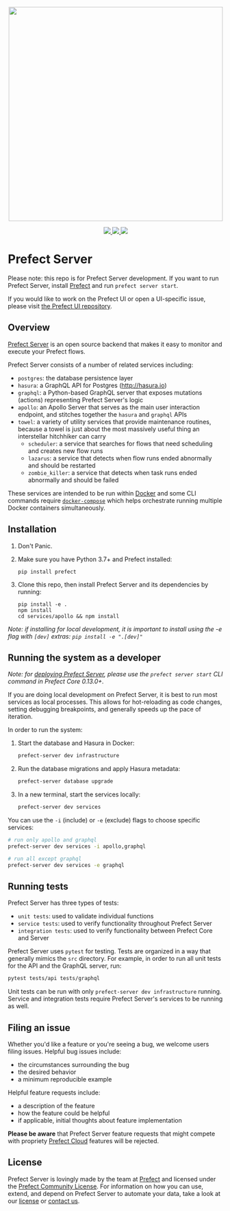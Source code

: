 <p align="center" >
   <img src="https://images.ctfassets.net/gm98wzqotmnx/3Ufcb7yYqcXBDlAhJ30gce/c237bb3254190795b30bf734f3cbc1d4/prefect-logo-full-gradient.svg" width="500" style="max-width: 500px;">
</p>

<p align="center">
   <a href=https://circleci.com/gh/PrefectHQ/server/tree/master>
      <img src="https://circleci.com/gh/PrefectHQ/server/tree/master.svg?style=shield&circle-token=28689a55edc3c373486aaa5f11a1af3e5fc53344">
   </a>

   <a href=https://github.com/ambv/black>
      <img src="https://img.shields.io/badge/code%20style-black-000000.svg">
   </a>

   <a href="https://join.slack.com/t/prefect-community/shared_invite/enQtODQ3MTA2MjI4OTgyLTliYjEyYzljNTc2OThlMDE4YmViYzk3NDU4Y2EzMWZiODM0NmU3NjM0NjIyNWY0MGIxOGQzODMxNDMxYWYyOTE">
      <img src="https://prefect-slackin.herokuapp.com/badge.svg">
   </a>
</p>

# Prefect Server

Please note: this repo is for Prefect Server development. If you want to run Prefect Server, install [Prefect](https://github.com/prefecthq/prefect) and run `prefect server start`.

If you would like to work on the Prefect UI or open a UI-specific issue, please visit [the Prefect UI repository](https://github.com/PrefectHQ/ui).

## Overview

[Prefect Server](https://docs.prefect.io/orchestration/server/overview.html) is an open source backend that makes it easy to monitor and execute your Prefect flows.

Prefect Server consists of a number of related services including:

- `postgres`: the database persistence layer
- `hasura`: a GraphQL API for Postgres (http://hasura.io)
- `graphql`: a Python-based GraphQL server that exposes mutations (actions) representing Prefect Server's logic
- `apollo`: an Apollo Server that serves as the main user interaction endpoint, and stitches together the `hasura` and `graphql` APIs
- `towel`: a variety of utility services that provide maintenance routines, because a towel is just about the most massively useful thing an interstellar hitchhiker can carry
  - `scheduler`: a service that searches for flows that need scheduling and creates new flow runs
  - `lazarus`: a service that detects when flow runs ended abnormally and should be restarted
  - `zombie_killer`: a service that detects when task runs ended abnormally and should be failed

These services are intended to be run within [Docker](https://www.docker.com/) and some CLI commands require [`docker-compose`](https://docs.docker.com/compose/) which helps orchestrate running multiple Docker containers simultaneously.

## Installation

1. Don't Panic.

1. Make sure you have Python 3.7+ and Prefect installed:

   ```
   pip install prefect
   ```

1. Clone this repo, then install Prefect Server and its dependencies by running:

   ```
   pip install -e .
   npm install
   cd services/apollo && npm install
   ```

*Note: if installing for local development, it is important to install using the -e flag with `[dev]` extras: `pip install -e ".[dev]"`*

## Running the system as a developer

*Note: for [deploying Prefect Server](https://docs.prefect.io/orchestration/server/overview.html#deploying-prefect-server), please use the `prefect server start` CLI command in Prefect Core 0.13.0+.*

If you are doing local development on Prefect Server, it is best to run most services as local processes.
This allows for hot-reloading as code changes, setting debugging breakpoints, and generally speeds up the
pace of iteration.

In order to run the system:

1. Start the database and Hasura in Docker:

   ```bash
   prefect-server dev infrastructure
   ```

1. Run the database migrations and apply Hasura metadata:

   ```bash
   prefect-server database upgrade
   ```

1. In a new terminal, start the services locally:

   ```bash
   prefect-server dev services
   ```

You can use the `-i` (include) or `-e` (exclude) flags to choose specific services:

```bash
# run only apollo and graphql
prefect-server dev services -i apollo,graphql

# run all except graphql
prefect-server dev services -e graphql
```

## Running tests

Prefect Server has three types of tests:

- `unit tests`: used to validate individual functions
- `service tests`: used to verify functionality throughout Prefect Server
- `integration tests`: used to verify functionality between Prefect Core and Server

Prefect Server uses `pytest` for testing. Tests are organized in a way that generally mimics the `src` directory. For example, in order to run all unit tests
for the API and the GraphQL server, run:

```bash
pytest tests/api tests/graphql
```

Unit tests can be run with only `prefect-server dev infrastructure` running. Service and
integration tests require Prefect Server's services to be running as well.

## Filing an issue

Whether you'd like a feature or you're seeing a bug, we welcome users filing issues. Helpful
bug issues include:

- the circumstances surrounding the bug
- the desired behavior
- a minimum reproducible example

Helpful feature requests include:

- a description of the feature
- how the feature could be helpful
- if applicable, initial thoughts about feature implementation

**Please be aware** that Prefect Server feature requests that might compete with propriety [Prefect Cloud](https://cloud.prefect.io/) features will be rejected.

## License

Prefect Server is lovingly made by the team at [Prefect](https://www.prefect.io) and licensed under the [Prefect Community License](https://www.prefect.io/legal/prefect-community-license/). For information on how you can use, extend, and depend on Prefect Server to automate your data, take a look at our [license](https://github.com/PrefectHQ/server/blob/master/LICENSE) or [contact us](https://www.prefect.io/get-prefect#contact).
